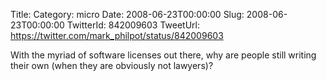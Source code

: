 Title: 
Category: micro
Date: 2008-06-23T00:00:00
Slug: 2008-06-23T00:00:00
TwitterId: 842009603
TweetUrl: https://twitter.com/mark_philpot/status/842009603

With the myriad of software licenses out there, why are people still writing their own (when they are obviously not lawyers)?